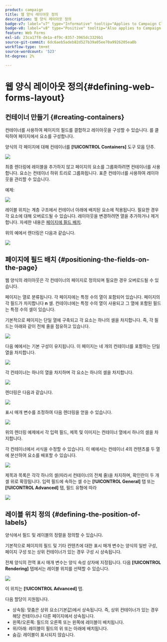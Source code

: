 ```yaml
---
product: campaign
title: 웹 양식 레이아웃 정의
description: 웹 양식 레이아웃 정의
badge-v7: label="v7" type="Informative" tooltip="Applies to Campaign Classic v7"
badge-v8: label="v8" type="Positive" tooltip="Also applies to Campaign v8"
feature: Web Forms
exl-id: 23ca17f8-de1a-4f9c-8357-3965dc3329b1
source-git-commit: 6dc6aeb5adeb82d527b39a05ee70a9926205ea0b
workflow-type: tm+mt
source-wordcount: '523'
ht-degree: 2%

---
```


# 웹 양식 레이아웃 정의{#defining-web-forms-layout}



## 컨테이너 만들기 {#creating-containers}

컨테이너를 사용하여 페이지의 필드를 결합하고 레이아웃을 구성할 수 있습니다. 를 클릭하여 페이지에서 요소를 구성합니다.

양식의 각 페이지에 대해 컨테이너를 **[!UICONTROL Containers]** 도구 모음 단추.

![](assets/s_ncs_admin_survey_containers_add.png)

최종 렌더링에 레이블을 추가하지 않고 페이지의 요소를 그룹화하려면 컨테이너를 사용합니다. 요소는 컨테이너 하위 트리로 그룹화됩니다. 표준 컨테이너를 사용하여 레이아웃을 관리할 수 있습니다.

예제:

![](assets/s_ncs_admin_survey_containers_std_arbo.png)

레이블 위치는 계층 구조에서 컨테이너 아래에 배치된 요소에 적용됩니다. 필요한 경우 각 요소에 대해 오버로드될 수 있습니다. 레이아웃을 변경하려면 열을 추가하거나 제거합니다. 자세한 내용은 [페이지에 필드 배치](#positioning-the-fields-on-the-page).

위의 예에서 렌더링은 다음과 같습니다.

![](assets/s_ncs_admin_survey_containers_std_ex.png)

## 페이지에 필드 배치 {#positioning-the-fields-on-the-page}

웹 양식의 레이아웃은 각 컨테이너의 페이지로 정의되며 필요한 경우 오버로드될 수 있습니다.

페이지는 열로 분류됩니다. 각 페이지에는 특정 수의 열이 포함되어 있습니다. 페이지의 각 필드가 차지합니다 **n** 셀. 컨테이너에는 특정 수의 열이 사용되고 그 열에 포함된 필드는 특정 수의 셀이 있습니다.

기본적으로 페이지는 단일 열에 구축되고 각 요소는 하나의 셀을 차지합니다. 즉, 각 필드는 아래와 같이 전체 줄을 점유하고 있습니다.

![](assets/s_ncs_admin_survey_container_ex.png)

다음 예에서는 기본 구성이 유지됩니다. 이 페이지는 네 개의 컨테이너를 포함하는 단일 열을 차지합니다.

![](assets/s_ncs_admin_survey_container_ex0.png)

각 컨테이너는 하나의 열을 차지하며 각 요소는 하나의 셀을 차지합니다.

![](assets/s_ncs_admin_survey_container_ex0a.png)

렌더링은 다음과 같습니다.

![](assets/s_ncs_admin_survey_container_ex0_rend.png)

표시 매개 변수를 조정하여 다음 렌더링을 얻을 수 있습니다.

![](assets/s_ncs_admin_survey_container_ex1_rend.png)

위의 렌더링 예제에서 각 입력 필드, 제목 및 이미지는 컨테이너 열에서 하나의 셀을 차지합니다.

각 컨테이너에서 서식을 수정할 수 있습니다. 이 예에서는 컨테이너 4의 컨텐츠를 두 열에 분산하여 요소를 배포할 수 있습니다.

![](assets/s_ncs_admin_survey_container_ex2_rend.png)

제목과 목록은 각각 하나의 셀(따라서 컨테이너의 전체 줄)을 차지하며, 확인란이 두 개 셀 위로 확장됩니다. 입력 필드에 속하는 셀 수는 **[!UICONTROL General]** 탭 또는 **[!UICONTROL Advanced]** 탭, 필드 유형에 따라

![](assets/s_ncs_admin_survey_container_ex2.png)

## 레이블 위치 정의 {#defining-the-position-of-labels}

양식에서 필드 및 레이블의 정렬을 정의할 수 있습니다.

기본적으로 페이지의 필드 및 기타 컨텐츠에 대한 표시 매개 변수는 양식의 일반 구성, 페이지 구성 또는 상위 컨테이너가 있는 경우 구성 시 상속됩니다.

전체 양식의 전역 표시 매개 변수는 양식 속성 상자에 지정됩니다. 다음 **[!UICONTROL Rendering]** 탭에서는 레이블 위치를 선택할 수 있습니다.

![](assets/s_ncs_admin_survey_label_position.png)

이 위치는 **[!UICONTROL Advanced]** 탭.

다음 할당이 지원됩니다.

* 상속됨: 맞춤은 상위 요소(기본값)에서 상속됩니다. 즉, 상위 컨테이너가 있는 경우 해당 컨테이너나 다른 페이지에서 상속됩니다.
* 왼쪽/오른쪽: 필드의 오른쪽 또는 왼쪽에 레이블이 배치됩니다.
* 위/아래: 레이블이 필드의 위 또는 아래에 배치됩니다.
* 숨김: 레이블이 표시되지 않습니다.
